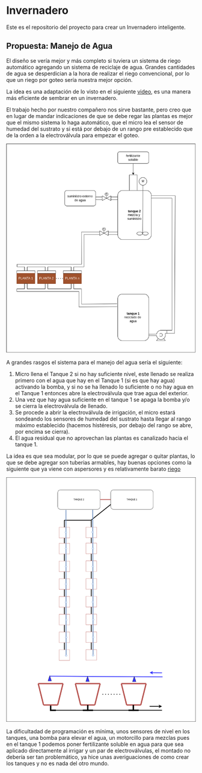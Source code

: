 # Invernadero

Este es el repositorio del proyecto para crear un Invernadero inteligente.

## Propuesta: Manejo de Agua

El diseño se vería mejor y más completo si tuviera un sistema de riego automático agregando un sistema de reciclaje de agua. Grandes cantidades de agua se desperdician a la hora de realizar el riego convencional, por lo que un riego por goteo sería nuestra mejor opción.

La idea es una adaptación de lo visto en el siguiente [video](https://www.youtube.com/watch?v=jeU_AZy9j3U), es una manera más eficiente de sembrar en un invernadero.

El trabajo hecho por nuestro compañero nos sirve bastante, pero creo que en lugar de mandar indicaciones de que se debe regar las plantas es mejor que el mismo sistema lo haga automático, que el micro lea el sensor de humedad del sustrato y si está por debajo de un rango pre establecido que de la orden a la electroválvula para empezar el goteo.


![lateral](./images/lateral.png)

A grandes rasgos el sistema para el manejo del agua sería el siguiente:

1. Micro llena el Tanque 2 si no hay suficiente nivel, este llenado se realiza primero con el agua que hay en el Tanque 1 (si es que hay agua) activando la bomba, y si no se ha llenado lo suficiente o no hay agua en el Tanque 1 entonces abre la electroválvula que trae agua del exterior.
2. Una vez que hay agua suficiente en el tanque 1 se apaga la bomba y/o se cierra la electroválvula de llenado.
3. Se procede a abrir la electroválvula de irrigación, el micro estará sondeando los sensores de humedad del sustrato hasta llegar al rango máximo establecido (hacemos histéresis, por debajo del rango se abre, por encima se cierra).
4. El agua residual que no aprovechan las plantas es canalizado hacia el tanque 1.

La idea es que sea modular, por lo que se puede agregar o quitar plantas, lo que se debe agregar son tuberias armables, hay buenas opciones como la siguiente que ya viene con aspersores y es relativamente barato [riego](https://www.tiendamia.cr/p/amz/b0d7mgpp7m/drip-irrigation-system-180-pcs-164ft-garden-irrigation-system-1-4)

![aerea](./images/aereo.png)

La dificultadad de programación es mínima, unos sensores de nivel en los tanques, una bomba para elevar el agua, un motorcillo para mezclas pues en el tanque 1 podemos poner fertilizante soluble en agua para que sea aplicado directamente al irrigar y un par de electroválvulas, el montado no debería ser tan problemático, ya hice unas averiguaciones de como crear los tanques y no es nada del otro mundo.

